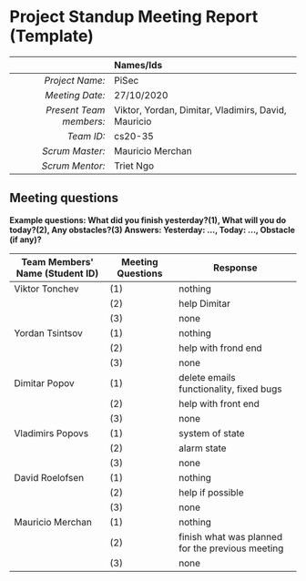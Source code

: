 # Project Standup Meeting Report (Template)

|                          | **Names/Ids**  |
|-------------------------:|:---------------|
| *Project Name:*          |PiSec			|
| *Meeting Date:*          |27/10/2020		|
| *Present Team members:*  |Viktor, Yordan, Dimitar, Vladimirs, David, Mauricio|
| *Team ID:*               |cs20-35			|
| *Scrum  Master:*         |Mauricio Merchan|
| *Scrum  Mentor:*         |Triet Ngo|
 
## Meeting questions

**Example questions: What did you finish yesterday?(1), What will you do today?(2), Any obstacles?(3)   Answers: Yesterday: ..., Today: ..., Obstacle (if any)?**

| **Team Members' Name (Student ID)** | **Meeting Questions** | **Response**  |
|-------------------------------------|-----------------------|---------------|
| Viktor Tonchev                      |(1)					  |nothing|
|									  |(2)					  |help Dimitar|
|									  |(3)					  |none|
| Yordan Tsintsov                     |(1)					  |nothing|
|									  |(2)					  |help with frond end|
|									  |(3)					  |none|
| Dimitar Popov                       |(1)					  |delete emails functionality, fixed bugs|
|									  |(2)					  |help with front end|
|									  |(3)					  |none|
| Vladimirs Popovs                    |(1)					  |system of state|
|									  |(2)					  |alarm state|
|									  |(3)					  |none|
| David Roelofsen                     |(1)					  |nothing|
|									  |(2)					  |help if possible|
|									  |(3)					  |none|
| Mauricio Merchan                    |(1)					  |nothing|
|									  |(2)					  |finish what was planned for the previous meeting|
|									  |(3)					  |none|
